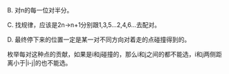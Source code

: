 B. 对n的每一位对半分。

C. 找规律，应该是2n->n+1分别跟1,3,5...2,4,6...去配对。

D. 最终停下来的位置一定是某一对不同方向对着走的点碰撞得到的。

   枚举每对这种点的贡献，如果是i和j碰撞的，那么i和j之间的都不能选，i和j两侧距离小于|i-j|的也不能选。
